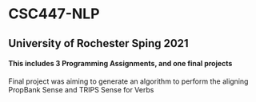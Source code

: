 # CSC447-NLP
## University of Rochester Sping 2021

#### This includes 3 Programming Assignments, and one final projects

Final project was aiming to generate an algorithm to perform the aligning PropBank Sense and TRIPS Sense for Verbs
